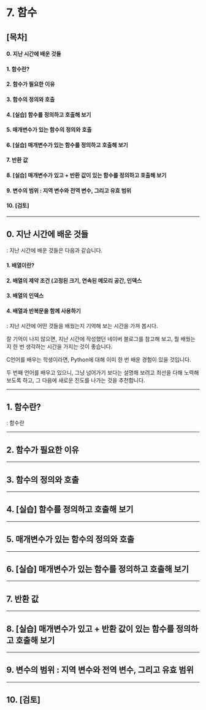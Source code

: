 # 7. 함수

## [목차]
#### 0. 지난 시간에 배운 것들
#### 1. 함수란?
#### 2. 함수가 필요한 이유
#### 3. 함수의 정의와 호출
#### 4. [실습] 함수를 정의하고 호출해 보기
#### 5. 매개변수가 있는 함수의 정의와 호출
#### 6. [실습] 매개변수가 있는 함수를 정의하고 호출해 보기
#### 7. 반환 값
#### 8. [실습] 매개변수가 있고 + 반환 값이 있는 함수를 정의하고 호출해 보기
#### 9. 변수의 범위 : 지역 변수와 전역 변수, 그리고 유효 범위
#### 10. [검토]

---

## 0. 지난 시간에 배운 것들

: 지난 시간에 배운 것들은 다음과 같습니다.

#### 1. 배열이란?
#### 2. 배열의 제약 조건 (고정된 크기, 연속된 메모리 공간, 인덱스
#### 3. 배열의 인덱스
#### 4. 배열과 반복문을 함께 사용하기

: 지난 시간에 어떤 것들을 배웠는지 기억해 보는 시간을 가져 봅시다.

잘 기억이 나지 않으면, 지난 시간에 작성했던 네이버 블로그를 참고해 보고, 뭘 배웠는지 한 번 생각하는 시간을 가지는 것이 좋습니다.

C언어를 배우는 학생이라면, Python에 대해 이미 한 번 배운 경험이 있을 것입니다.

두 번째 언어를 배우고 있으니, 그냥 넘어가기 보다는 설명해 보려고 최선을 다해 노력해 보도록 하고, 그 다음에 새로운 진도를 나가는 것을 추천합니다.

---

## 1. 함수란?
: 함수란 

---

## 2. 함수가 필요한 이유

---

## 3. 함수의 정의와 호출

---

## 4. [실습] 함수를 정의하고 호출해 보기

---

## 5. 매개변수가 있는 함수의 정의와 호출

---

## 6. [실습] 매개변수가 있는 함수를 정의하고 호출해 보기

---

## 7. 반환 값

---

## 8. [실습] 매개변수가 있고 + 반환 값이 있는 함수를 정의하고 호출해 보기

---

## 9. 변수의 범위 : 지역 변수와 전역 변수, 그리고 유효 범위

---

## 10. [검토]